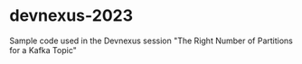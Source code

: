 # devnexus-2023
Sample code used in the Devnexus session "The Right Number of Partitions for a Kafka Topic"
